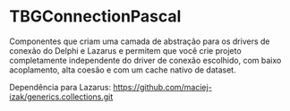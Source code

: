 # TBGConnectionPascal
Componentes que criam uma camada de abstração para os drivers de conexão do Delphi e Lazarus e permitem que você crie projeto completamente independente do driver de conexão escolhido, com baixo acoplamento, alta coesão e com um cache nativo de dataset.

Dependência para Lazarus: https://github.com/maciej-izak/generics.collections.git

